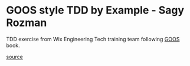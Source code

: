 # GOOS style TDD by Example - Sagy Rozman

TDD exercise from Wix Engineering Tech training team following [GOOS](http://www.growing-object-oriented-software.com/toc.html) book.

[source](https://www.youtube.com/watch?v=zcQOjYXe8vM)